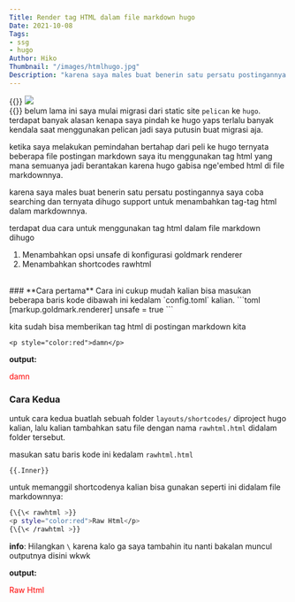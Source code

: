 ```yaml
---
Title: Render tag HTML dalam file markdown hugo
Date: 2021-10-08
Tags:
- ssg
- hugo
Author: Hiko
Thumbnail: "/images/htmlhugo.jpg"
Description: "karena saya males buat benerin satu persatu postingannya saya coba searching dan ternyata dihugo support untuk menambahkan tag-tag html dalam markdownnya. terdapat dua cara untuk menggunakan tag html dalam file markdown dihugo"
---
```


{{<raw>}}
<img src="/images/htmlhugo.jpg" class="img-fluid bg-dark">
<br>
{{</raw>}}
belum lama ini saya mulai migrasi dari static site `pelican` ke `hugo`. terdapat banyak alasan kenapa saya pindah ke hugo yaps terlalu banyak kendala saat menggunakan pelican jadi saya putusin buat migrasi aja.

ketika saya melakukan pemindahan bertahap dari peli ke hugo ternyata beberapa file postingan markdown saya itu menggunakan tag html yang mana semuanya jadi berantakan karena hugo gabisa nge'embed html di file markdownnya.

karena saya males buat benerin satu persatu postingannya saya coba searching dan ternyata dihugo support untuk menambahkan tag-tag html dalam markdownnya.

terdapat dua cara untuk menggunakan tag html dalam file markdown dihugo
1. Menambahkan opsi unsafe di konfigurasi goldmark renderer
2. Menambahkan shortcodes rawhtml
<br>
### **Cara pertama**
Cara ini cukup mudah kalian bisa masukan beberapa baris kode dibawah ini kedalam `config.toml` kalian.
```toml
[markup.goldmark.renderer]
  unsafe = true
```

kita sudah bisa memberikan tag html di postingan markdown kita
```plaintext
<p style="color:red">damn</p>
```
**output:**
<p style="color:red">damn</p>



### **Cara Kedua**
untuk cara kedua buatlah sebuah folder `layouts/shortcodes/` diproject hugo kalian, lalu kalian tambahkan satu file dengan nama `rawhtml.html` didalam folder tersebut.

masukan satu baris kode ini kedalam `rawhtml.html`
```
{{.Inner}}
```

untuk memanggil shortcodenya kalian bisa gunakan seperti ini didalam file markdownnya:
```bash
{\{\< rawhtml >}}
<p style="color:red">Raw Html</p>
{\{\< /rawhtml >}}
```

**info**: Hilangkan `\` karena kalo ga saya tambahin itu nanti bakalan muncul outputnya disini wkwk

**output:**
<p style="color:red">Raw Html</p>



